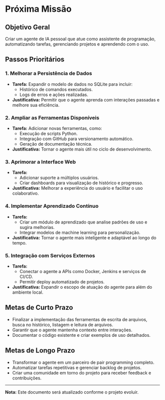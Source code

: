 # Próxima Missão

## Objetivo Geral
Criar um agente de IA pessoal que atue como assistente de programação, automatizando tarefas, gerenciando projetos e aprendendo com o uso.

## Passos Prioritários

### 1. Melhorar a Persistência de Dados
- **Tarefa:** Expandir o modelo de dados no SQLite para incluir:
  - Histórico de comandos executados.
  - Logs de erros e ações realizadas.
- **Justificativa:** Permitir que o agente aprenda com interações passadas e melhore sua eficiência.

### 2. Ampliar as Ferramentas Disponíveis
- **Tarefa:** Adicionar novas ferramentas, como:
  - Execução de scripts Python.
  - Integração com GitHub para versionamento automático.
  - Geração de documentação técnica.
- **Justificativa:** Tornar o agente mais útil no ciclo de desenvolvimento.

### 3. Aprimorar a Interface Web
- **Tarefa:**
  - Adicionar suporte a múltiplos usuários.
  - Criar dashboards para visualização de histórico e progresso.
- **Justificativa:** Melhorar a experiência do usuário e facilitar o uso colaborativo.

### 4. Implementar Aprendizado Contínuo
- **Tarefa:**
  - Criar um módulo de aprendizado que analise padrões de uso e sugira melhorias.
  - Integrar modelos de machine learning para personalização.
- **Justificativa:** Tornar o agente mais inteligente e adaptável ao longo do tempo.

### 5. Integração com Serviços Externos
- **Tarefa:**
  - Conectar o agente a APIs como Docker, Jenkins e serviços de CI/CD.
  - Permitir deploy automatizado de projetos.
- **Justificativa:** Expandir o escopo de atuação do agente para além do ambiente local.

## Metas de Curto Prazo
- Finalizar a implementação das ferramentas de escrita de arquivos, busca no histórico, listagem e leitura de arquivos.
- Garantir que o agente mantenha contexto entre interações.
- Documentar o código existente e criar exemplos de uso detalhados.

## Metas de Longo Prazo
- Transformar o agente em um parceiro de pair programming completo.
- Automatizar tarefas repetitivas e gerenciar backlog de projetos.
- Criar uma comunidade em torno do projeto para receber feedback e contribuições.

---

**Nota:** Este documento será atualizado conforme o projeto evoluir.
